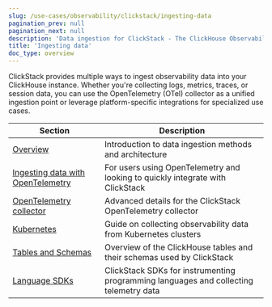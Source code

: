 ```yaml
---
slug: /use-cases/observability/clickstack/ingesting-data
pagination_prev: null
pagination_next: null
description: 'Data ingestion for ClickStack - The ClickHouse Observability Stack'
title: 'Ingesting data'
doc_type: overview
---
```


ClickStack provides multiple ways to ingest observability data into your ClickHouse instance. Whether you're collecting logs, metrics, traces, or session data, you can use the OpenTelemetry (OTel) collector as a unified ingestion point or leverage platform-specific integrations for specialized use cases.

| Section | Description |
|------|-------------|
| [Overview](/use-cases/observability/clickstack/ingesting-data/overview) | Introduction to data ingestion methods and architecture |
| [Ingesting data with OpenTelemetry](/use-cases/observability/clickstack/ingesting-data/opentelemetry) | For users using OpenTelemetry and looking to quickly integrate with ClickStack |
| [OpenTelemetry collector](/use-cases/observability/clickstack/ingesting-data/otel-collector) | Advanced details for the ClickStack OpenTelemetry collector |
| [Kubernetes](/use-cases/observability/clickstack/ingesting-data/kubernetes) | Guide on collecting observability data from Kubernetes clusters |
| [Tables and Schemas](/use-cases/observability/clickstack/ingesting-data/schemas) | Overview of the ClickHouse tables and their schemas used by ClickStack |
| [Language SDKs](/use-cases/observability/clickstack/sdks) | ClickStack SDKs for instrumenting programming languages and collecting telemetry data |
